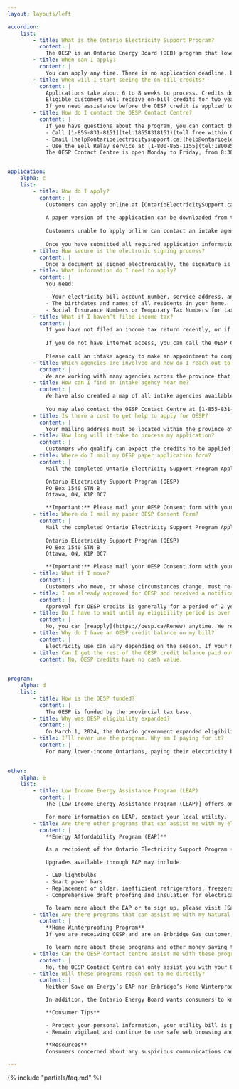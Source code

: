```yaml
---
layout: layouts/left

accordion:
    list:
        - title: What is the Ontario Electricity Support Program?
          content: |
            The OESP is an Ontario Energy Board (OEB) program that lowers electricity bills for lower-income households. The OESP provides a monthly credit to eligible customers based on household income and household size. The OESP credits are applied directly to eligible customers’ bills.
        - title: When can I apply?
          content: |
            You can apply any time. There is no application deadline, but the sooner you apply and are accepted into the OESP, the sooner you will begin to receive the on-bill credits
        - title: When will I start seeing the on-bill credits?
          content: | 
            Applications take about 6 to 8 weeks to process. Credits don’t take effect until you submit all required information (including the signed consent form, if required) and your application is processed. The credit is applied to your utility bill as soon as possible after your application has been approved.
            Eligible customers will receive on-bill credits for two years regardless of when a customer applies and their credits begin. See "How do I Apply?"
            If you need assistance before the OESP credit is applied to your bill, please contact your electricity utility or visit the [OEB website](https://www.oeb.ca/rates-and-your-bill/help-low-income-consumers) for more information about other low-income programs that may be available to you.
        - title: How do I contact the OESP Contact Centre?
          content: |
            If you have questions about the program, you can contact the OESP Contact Centre in the following ways:
            - Call [1-855-831-8151](tel:18558318151)(toll free within Ontario)
            - Email [help@ontarioelectricitysupport.ca](help@ontarioelectricitysupport.ca)
            - Use the Bell Relay service at [1-800-855-1155](tel:18008551155) (TTY to TTY)
            The OESP Contact Centre is open Monday to Friday, from 8:30 a.m. to 5:00 p.m. ET.


application:
    alpha: c
    list:
        - title: How do I apply?
          content: |
            Customers can apply online at [OntarioElectricitySupport.ca.](http://www.ontarioelectricitysupport.ca/) You need to complete the online application. Then either complete the electronic consent form, or print and sign a paper consent form and mail it to the address provided on our website.
            
            A paper version of the application can be downloaded from the OESP application website at [OntarioElectricitySupport.ca](http://www.ontarioelectricitysupport.ca/) or can be mailed to applicants by the OESP Contact Centre upon request.
            
            Customers unable to apply online can contact an intake agency. Designated intake agencies can be searched on the OESP application website at [OntarioElectricitySupport.ca](http://www.ontarioelectricitysupport.ca/).
            
            Once you have submitted all required application information (including the OESP consent form), we will verify the household income and confirm eligibility with customers.
        - title: How secure is the electronic signing process?
          content: |
            Once a document is signed electronically, the signature is locked with a tamper-proof digital seal. Once locked, the signature cannot be copied or edited. Any attempt to alter the document’s contents will render it invalid. All data is stored in Canada on Secure servers.
        - title: What information do I need to apply?
          content: |
            You need:

            - Your electricity bill account number, service address, and account holder details.
            - The birthdates and names of all residents in your home.
            - Social Insurance Numbers or Temporary Tax Numbers for tax-filing household members.
        - title: What if I haven’t filed income tax?
          content: |
            If you have not filed an income tax return recently, or if your situation has changed since you last filed, you can apply for the OESP through a designated intake agency listed on our website at [OntarioElectricitySupport.ca](http://www.ontarioelectricitysupport.ca/).
            
            If you do not have internet access, you can call the OESP Contact Centre at [1-855-831-8151](tel:18558318151) to receive this information.
            
            Please call an intake agency to make an appointment to complete your OESP application. You need to bring all of the information specified in "What information do I need to apply?" and proof of your household income. Cheque stubs and letters from employers are examples of household income proof. Other types of proof may be applicable.
        - title: Which agencies are involved and how do I reach out to them if I need their help?
          content: |
            We are working with many agencies across the province that are available to help customers complete and submit their application. Agencies can be searched on the OESP website at [OntarioElectricitySupport.ca](http://www.ontarioelectricitysupport.ca/). We continually update the list as new intake agencies sign on. You may also contact the OESP Contact Centre at [1-855-831-8151](tel:18558318151) , 211 Ontario or your local utility for more information.
        - title: How can I find an intake agency near me?
          content: |
            We have also created a map of all intake agencies available to help customers complete and submit their OESP applications. You can use this map to search for an intake agency near you. To get to the map, click on [Google Maps].
            
            You may also contact the OESP Contact Centre at [1-855-831-8151](tel:18558318151), 211 Ontario or your local utility for more information.
        - title: Is there a cost to get help to apply for OESP?
          content: |
            Your mailing address must be located within the province of Ontario. If you have any questions about your mailing address, please call the OESP Contact Centre at [1-855-831-8151](tel:18558318151).
        - title: How long will it take to process my application?
          content: |
            Customers who qualify can expect the credits to be applied to their bill 6 to 8 weeks later. This timeline is based on your timely completion of all the steps of the application process including mailing in your OESP Consent form to the OESP Contact Centre.
        - title: Where do I mail my OESP paper application form?
          content: |
            Mail the completed Ontario Electricity Support Program Application Form to the address below:

            Ontario Electricity Support Program (OESP)
            PO Box 1540 STN B
            Ottawa, ON, K1P 0C7  

            **Important:** Please mail your OESP Consent form with your paper application. Make a note of the date you mailed your forms in case you need to track the status of your application later.
        - title: Where do I mail my paper OESP Consent Form?
          content: |
            Mail the completed Ontario Electricity Support Program Application Form to the address below:
            
            Ontario Electricity Support Program (OESP)
            PO Box 1540 STN B
            Ottawa, ON, K1P 0C7  

            **Important:** Please mail your OESP Consent form with your paper application. Make a note of the date you mailed your forms in case you need to track the status of your application later.
        - title: What if I move?
          content: |
            Customers who move, or whose circumstances change, must re-apply.
        - title: I am already approved for OESP and received a notification from my utility to reapply. Why do I need to renew my OESP eligibility?
          content: |
            Approval for OESP credits is generally for a period of 2 years. Since circumstances may change over the years, consumers are required to [reapply](https://oesp.ca/Renew) every 2 years to make sure they are receiving the appropriate amount of OESP assistance.
        - title: Do I have to wait until my eligibility period is over to reapply?
          content: |
            No, you can [reapply](https://oesp.ca/Renew) anytime. We recommend reapplying a month or two before the end of your eligibility period.
        - title: Why do I have an OESP credit balance on my bill?
          content: |
            Electricity use can vary depending on the season. If your monthly OESP credit is larger than your utility bill, the credit rolls over to offset electricity costs in future months, such as heating during winter.
        - title: Can I get the rest of the OESP credit balance paid out?
          content: No, OESP credits have no cash value.

        
program:
    alpha: d
    list:
        - title: How is the OESP funded?
          content: |
            The OESP is funded by the provincial tax base.
        - title: Why was OESP eligibility expanded?
          content: |
            On March 1, 2024, the Ontario government expanded eligibility of the OESP by up to 35% so that more households will have access to the program, lowering their bills through on-bill credits. The new income eligibility thresholds for OESP reflects Canada’s 2020 Low-Income Measure (LIM). Note that the amounts listed are after income tax is deducted, potentially making more Ontarians eligible.
        - title: I’ll never use the program. Why am I paying for it?
          content: |
            For many lower-income Ontarians, paying their electricity bill can be a challenge. Electricity represents a significantly greater share of their monthly expenses. For households with an annual income of $20,000 a typical electricity bill could be 10 per cent or more of their income.
        

other:
    alpha: e
    list:
        - title: Low Income Energy Assistance Program (LEAP)
          content: |
            The [Low Income Energy Assistance Program (LEAP)] offers one-time support for low-income customers who are in arrears and facing disconnection of their electricity or natural gas service.

            For more information on LEAP, contact your local utility.
        - title: Are there other programs that can assist me with my electricity bill?
          content: |
            **Energy Affordability Program (EAP)**

            As a recipient of the Ontario Electricity Support Program (OESP), you may be eligible to receive additional assistance in reducing your electricity costs through the Save on Energy’s Energy Affordability Program (EAP). EAP is an energy-efficiency program that provides energy-efficient upgrades for your home at no cost to you.

            Upgrades available through EAP may include:

            - LED lightbulbs
            - Smart power bars
            - Replacement of older, inefficient refrigerators, freezers and window air conditioners
            - Comprehensive draft proofing and insulation for electrically heated homes.

            To learn more about the EAP or to sign up, please visit [SaveonEnergy.ca/EAP](https://www.uniongas.com/residential/save-money-energy) or call the Save on Energy contact centre at [1-855-591-0877].
        - title: Are there programs that can assist me with my Natural Gas bill?
          content: |
            **Home Winterproofing Program**
            If you are receiving OESP and are an Enbridge Gas customer, you could receive free energy efficient upgrades, which may include insulation, draft proofing and a smart thermostat. For more information visit Enbridge Gas’ [Home Winterproofing Program](https://www.enbridgegas.com/residential/rebates-energy-conservation/home-winterproofing-program).

            To learn more about these programs and other money saving tips, visit [save money & energy](https://www.uniongas.com/residential/save-money-energy) or call [1-888-774-3111](callto:1-888-774-3111).
        - title: Can the OESP contact centre assist me with these programs?
          content: |
            No, the OESP Contact Centre can only assist you with your OESP application. To take advantage of these programs, please use the contact information provided above.
        - title: Will these programs reach out to me directly?
          content: |
            Neither Save on Energy’s EAP nor Enbridge’s Home Winterproofing Program (HWP) will reach out to you directly unless you have contacted them first to apply. If you receive a call claiming to be from either of these programs and don’t remember reaching out to them, please contact the EAP or HWP using the contact information above.

            In addition, the Ontario Energy Board wants consumers to know that the OESP application and approval process does not require a home visit. OEB staff do not conduct a home audit, check furnaces or install equipment for this or any other program.

            **Consumer Tips**

            - Protect your personal information, your utility bill is private. It contains personal information like your account number and energy usage. Ensure there is a valid reason for disclosing this information (e.g., determining your eligibility) before doing so.
            - Remain vigilant and continue to use safe web browsing and email practices. Make sure you are accessing a safe and trusted source such as the utility’s website or call centre telephone number **exactly** as displayed on your bill.

            **Resources**
            Consumers concerned about any suspicious communications can also contact the Canadian Anti-Fraud Centre or call [1-888-495-8501](callto:1-888-495-8501).

---
```

{% include "partials/faq.md" %}